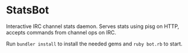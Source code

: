 StatsBot
========

Interactive IRC channel stats daemon. Serves stats using pisg on HTTP, accepts commands from channel ops on IRC.

Run `bundler install` to install the needed gems and `ruby bot.rb` to start.
